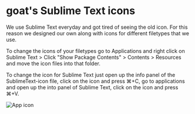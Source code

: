 goat's Sublime Text icons
==================

We use Sublime Text everyday and got tired of seeing the old icon. For this reason we designed our own along with icons for different filetypes that we use.

To change the icons of your filetypes go to Applications and right click on Sublime Text > Click "Show Package Contents" > Contents > Resources and move the icon files into that folder.
 
To change the icon for Sublime Text just open up the info panel of the SublimeText-icon file, click on the icon and press ⌘+C, go to applications and open up the into panel of Sublime Text, click on the icon and press ⌘+V.
 
![App icon](https://m1.behance.net/rendition/modules/107270665/disp/07fcb7f2d16be3c067dd5cc7e4743e1f.jpg)
